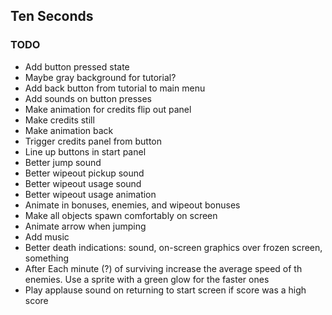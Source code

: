 ## Ten Seconds

### TODO

* Add button pressed state
* Maybe gray background for tutorial?
* Add back button from tutorial to main menu
* Add sounds on button presses
* Make animation for credits flip out panel
* Make credits still
* Make animation back
* Trigger credits panel from button
* Line up buttons in start panel
* Better jump sound
* Better wipeout pickup sound
* Better wipeout usage sound
* Better wipeout usage animation
* Animate in bonuses, enemies, and wipeout bonuses
* Make all objects spawn comfortably on screen
* Animate arrow when jumping
* Add music
* Better death indications: sound, on-screen graphics over frozen screen, something
* After Each minute (?) of surviving increase the average speed of th enemies. Use a sprite with a green glow for the faster ones
* Play applause sound on returning to start screen if score was a high score
